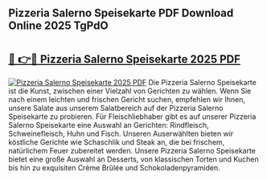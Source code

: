## Pizzeria Salerno Speisekarte PDF Download Online 2025 TgPdO

# <h2><a href="http://gc70zpp.nevu.top/?p=Pizzeria+Salerno+Speisekarte">🔗 👉🔴 Pizzeria Salerno Speisekarte 2025 PDF</a></h2>

[![Pizzeria Salerno Speisekarte 2025 PDF](https://i.imgur.com/dBaPXMq.png)](http://gc70zpp.nevu.top/?p=Pizzeria+Salerno+Speisekarte)
Die Pizzeria Salerno Speisekarte ist die Kunst, zwischen einer Vielzahl von Gerichten zu wählen. Wenn Sie nach einem leichten und frischen Gericht suchen, empfehlen wir Ihnen, unsere Salate aus unserem Salatbereich auf der Pizzeria Salerno Speisekarte zu probieren. Für Fleischliebhaber gibt es auf unserer Pizzeria Salerno Speisekarte eine Auswahl an Gerichten: Rindfleisch, Schweinefleisch, Huhn und Fisch. Unseren Auserwählten bieten wir köstliche Gerichte wie Schaschlik und Steak an, die bei frischem, natürlichem Feuer zubereitet werden. Unsere Pizzeria Salerno Speisekarte bietet eine große Auswahl an Desserts, von klassischen Torten und Kuchen bis hin zu exquisiten Crème Brûlée und Schokoladenpyramiden.
